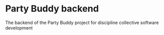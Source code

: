 # Party Buddy backend
The backend of the Party Buddy project for discipline collective software development